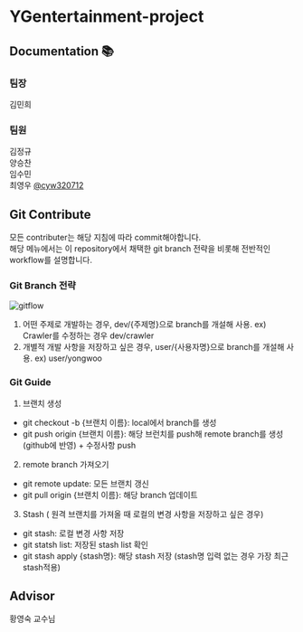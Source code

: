 # YGentertainment-project

## Documentation 📚

### 팀장
김민희 []()<br>

### 팀원
김정규 []()<br>
양승찬 []()<br>
임수민 []()<br>
최영우 [@cyw320712](https://github.com/cyw320712)<br>

## Git Contribute
모든 contributer는 해당 지침에 따라 commit해야합니다.<br>
해당 메뉴에서는 이 repository에서 채택한 git branch 전략을 비롯해 전반적인 workflow를 설명합니다.<br>

### Git Branch 전략
![gitflow](https://user-images.githubusercontent.com/42880886/143026038-15362eaf-4c3c-4604-8175-1e665ce0043a.png)
1. 어떤 주제로 개발하는 경우, dev/{주제명}으로 branch를 개설해 사용. ex) Crawler를 수정하는 경우 dev/crawler<br>
2. 개별적 개발 사항을 저장하고 싶은 경우, user/{사용자명}으로 branch를 개설해 사용. ex) user/yongwoo<br>

### Git Guide
1. 브랜치 생성<br>
 * git checkout -b {브랜치 이름}: local에서 branch를 생성<br>
 * git push origin {브랜치 이름}: 해당 브런치를 push해 remote branch를 생성 (github에 반영) + 수정사항 push<br>
2. remote branch 가져오기<br>
 * git remote update: 모든 브랜치 갱신<br>
 * git pull origin {브랜치 이름}: 해당 branch 업데이트<br>
3. Stash ( 원격 브랜치를 가져올 때 로컬의 변경 사항을 저장하고 싶은 경우)<br>
 * git stash: 로컬 변경 사항 저장<br>
 * git statsh list: 저장된 stash list 확인<br>
 * git stash apply {stash명}: 해당 stash 저장 (stash명 입력 없는 경우 가장 최근 stash적용)<br>
 
 ## Advisor
 황영숙 교수님
 
 
